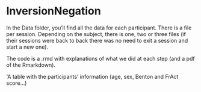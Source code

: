# InversionNegation

In the Data folder, you’ll find all the data for each participant. There is a file per session. Depending on the subject, there is one, two or three files (if their sessions were back to back there was no need to exit a session and start a new one).

The code is a .rmd with explanations of what we did at each step (and a pdf of the Rmarkdown).

'A table with the participants’ information (age, sex, Benton and FrAct score…)


